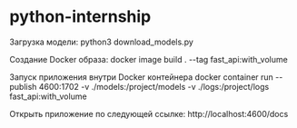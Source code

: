 # python-internship

Загрузка модели:
python3 download_models.py

Создание Docker образа:
docker image build . --tag fast_api:with_volume

Запуск приложения внутри Docker контейнера
docker container run --publish 4600:1702 -v ./models:/project/models -v ./logs:/project/logs fast_api:with_volume

Открыть приложение по следующей ссылке:
http://localhost:4600/docs
